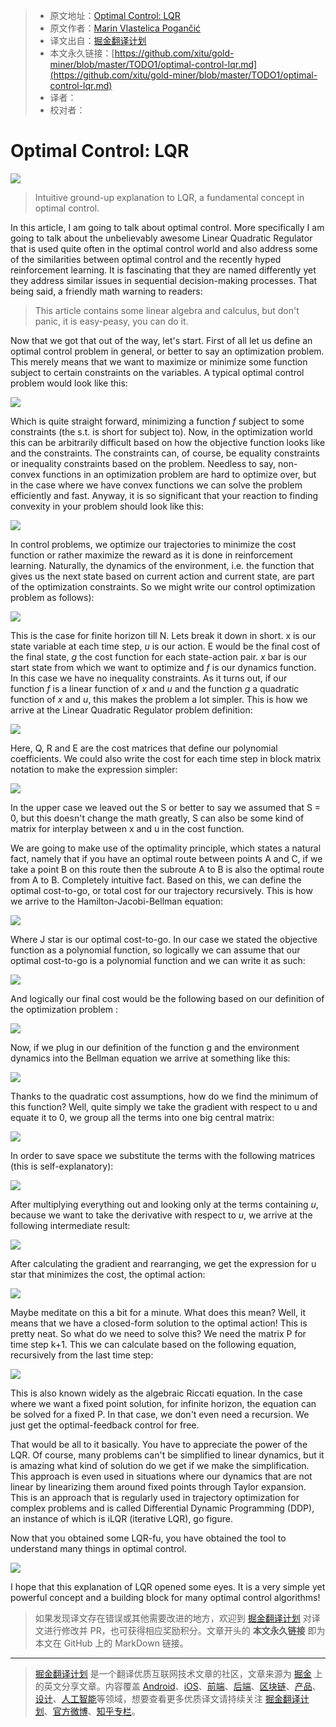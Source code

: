 > * 原文地址：[Optimal Control: LQR](https://towardsdatascience.com/optimal-control-lqr-417b41e10d0d)
> * 原文作者：[Marin Vlastelica Pogančić](https://medium.com/@marinvp)
> * 译文出自：[掘金翻译计划](https://github.com/xitu/gold-miner)
> * 本文永久链接：[https://github.com/xitu/gold-miner/blob/master/TODO1/optimal-control-lqr.md](https://github.com/xitu/gold-miner/blob/master/TODO1/optimal-control-lqr.md)
> * 译者：
> * 校对者：

# Optimal Control: LQR

![](https://cdn-images-1.medium.com/max/1600/0*SSB8_Rwp0keZZ7uG.jpg)

> Intuitive ground-up explanation to LQR, a fundamental concept in optimal control.

In this article, I am going to talk about optimal control. More specifically I am going to talk about the unbelievably awesome Linear Quadratic Regulator that is used quite often in the optimal control world and also address some of the similarities between optimal control and the recently hyped reinforcement learning. It is fascinating that they are named differently yet they address similar issues in sequential decision-making processes. That being said, a friendly math warning to readers:

> This article contains some linear algebra and calculus, but don't panic, it is easy-peasy, you can do it.

Now that we got that out of the way, let's start. First of all let us define an optimal control problem in general, or better to say an optimization problem. This merely means that we want to maximize or minimize some function subject to certain constraints on the variables. A typical optimal control problem would look like this:

![](https://cdn-images-1.medium.com/max/1600/1*qs2p-_jNvBDeGMEVqrqK9A.png)

Which is quite straight forward, minimizing a function *f* subject to some constraints (the s.t. is short for subject to). Now, in the optimization world this can be arbitrarily difficult based on how the objective function looks like and the constraints. The constraints can, of course, be equality constraints or inequality constraints based on the problem. Needless to say, non-convex functions in an optimization problem are hard to optimize over, but in the case where we have convex functions we can solve the problem efficiently and fast. Anyway, it is so significant that your reaction to finding convexity in your problem should look like this:

![](https://cdn-images-1.medium.com/max/1600/0*5jrHW-EJDsRPZVBx.jpg)

In control problems, we optimize our trajectories to minimize the cost function or rather maximize the reward as it is done in reinforcement learning. Naturally, the dynamics of the environment, i.e. the function that gives us the next state based on current action and current state, are part of the optimization constraints. So we might write our control optimization problem as follows):

![](https://cdn-images-1.medium.com/max/1600/1*VB-syinim9NPm6EIRIQMPg.png)

This is the case for finite horizon till N. Lets break it down in short. x is our state variable at each time step, *u* is our action. E would be the final cost of the final state, *g* the cost function for each state-action pair. *x* bar is our start state from which we want to optimize and *f* is our dynamics function. In this case we have no inequality constraints. As it turns out, if our function *f* is a linear function of *x* and *u* and the function *g* a quadratic function of *x* and *u*, this makes the problem a lot simpler. This is how we arrive at the Linear Quadratic Regulator problem definition:

![](https://cdn-images-1.medium.com/max/1600/1*FUpZDyx377ChcaYhcrEWvw.png)

Here, Q, R and E are the cost matrices that define our polynomial coefficients. We could also write the cost for each time step in block matrix notation to make the expression simpler:

![](https://cdn-images-1.medium.com/max/1600/1*Q5ZAP09bX_o3BYGONcLE2A.png)

In the upper case we leaved out the S or better to say we assumed that S = 0, but this doesn't change the math greatly, S can also be some kind of matrix for interplay between x and u in the cost function.

We are going to make use of the optimality principle, which states a natural fact, namely that if you have an optimal route between points A and C, if we take a point B on this route then the subroute A to B is also the optimal route from A to B. Completely intuitive fact. Based on this, we can define the optimal cost-to-go, or total cost for our trajectory recursively. This is how we arrive to the Hamilton-Jacobi-Bellman equation:

![](https://cdn-images-1.medium.com/max/1600/1*EQdn0DQS8OXgfV2fDsGclg.png)

Where J star is our optimal cost-to-go. In our case we stated the objective function as a polynomial function, so logically we can assume that our optimal cost-to-go is a polynomial function and we can write it as such:

![](https://cdn-images-1.medium.com/max/1600/1*EsHlDB5SV7fHwLo3wrar1g.png)

And logically our final cost would be the following based on our definition of the optimization problem :

![](https://cdn-images-1.medium.com/max/1600/1*FFc0lDhMgGLrJKxbNQZ14Q.png)

Now, if we plug in our definition of the function g and the environment dynamics into the Bellman equation we arrive at something like this:

![](https://cdn-images-1.medium.com/max/1600/1*eQxRS-3O2UtGF2zzO2tQtQ.png)

Thanks to the quadratic cost assumptions, how do we find the minimum of this function? Well, quite simply we take the gradient with respect to u and equate it to 0, we group all the terms into one big central matrix:

![](https://cdn-images-1.medium.com/max/1600/1*ljoF2k4uIRdP3m3ynFABsA.png)

In order to save space we substitute the terms with the following matrices (this is self-explanatory):

![](https://cdn-images-1.medium.com/max/1600/1*QpN6Lh63BxMjgJeYYdxwCQ.png)

After multiplying everything out and looking only at the terms containing *u*, because we want to take the derivative with respect to *u*, we arrive at the following intermediate result:

![](https://cdn-images-1.medium.com/max/1600/1*ALpr9ExoUMQBPNi8gFCqDQ.png)

After calculating the gradient and rearranging, we get the expression for u star that minimizes the cost, the optimal action:

![](https://cdn-images-1.medium.com/max/1600/1*5SCURUpNJuumckGwzyVnDA.png)

Maybe meditate on this a bit for a minute. What does this mean? Well, it means that we have a closed-form solution to the optimal action! This is pretty neat. So what do we need to solve this? We need the matrix P for time step k+1. This we can calculate based on the following equation, recursively from the last time step:

![](https://cdn-images-1.medium.com/max/1600/1*EkgXYabMf3QEFgH_-Ecdqw.png)

This is also known widely as the algebraic Riccati equation. In the case where we want a fixed point solution, for infinite horizon, the equation can be solved for a fixed P. In that case, we don't even need a recursion. We just get the optimal-feedback control for free.

That would be all to it basically. You have to appreciate the power of the LQR. Of course, many problems can't be simplified to linear dynamics, but it is amazing what kind of solution do we get if we make the simplification. This approach is even used in situations where our dynamics that are not linear by linearizing them around fixed points through Taylor expansion. This is an approach that is regularly used in trajectory optimization for complex problems and is called Differential Dynamic Programming (DDP), an instance of which is iLQR (iterative LQR), go figure.

Now that you obtained some LQR-fu, you have obtained the tool to understand many things in optimal control.

![](https://cdn-images-1.medium.com/max/1600/0*4eOi4xHOUcdbeUVK.png)

I hope that this explanation of LQR opened some eyes. It is a very simple yet powerful concept and a building block for many optimal control algorithms!

> 如果发现译文存在错误或其他需要改进的地方，欢迎到 [掘金翻译计划](https://github.com/xitu/gold-miner) 对译文进行修改并 PR，也可获得相应奖励积分。文章开头的 **本文永久链接** 即为本文在 GitHub 上的 MarkDown 链接。

---

> [掘金翻译计划](https://github.com/xitu/gold-miner) 是一个翻译优质互联网技术文章的社区，文章来源为 [掘金](https://juejin.im) 上的英文分享文章。内容覆盖 [Android](https://github.com/xitu/gold-miner#android)、[iOS](https://github.com/xitu/gold-miner#ios)、[前端](https://github.com/xitu/gold-miner#前端)、[后端](https://github.com/xitu/gold-miner#后端)、[区块链](https://github.com/xitu/gold-miner#区块链)、[产品](https://github.com/xitu/gold-miner#产品)、[设计](https://github.com/xitu/gold-miner#设计)、[人工智能](https://github.com/xitu/gold-miner#人工智能)等领域，想要查看更多优质译文请持续关注 [掘金翻译计划](https://github.com/xitu/gold-miner)、[官方微博](http://weibo.com/juejinfanyi)、[知乎专栏](https://zhuanlan.zhihu.com/juejinfanyi)。
